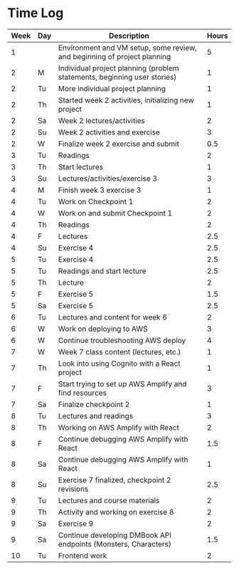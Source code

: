 # Time Log

| Week | Day | Description                                                              | Hours |
| ---- | --- | ------------------------------------------------------------------------ | ----- |
| 1    |     | Environment and VM setup, some review, and beginning of project planning | 5     |
| 2    | M   | Individual project planning (problem statements, beginning user stories) | 1     |
| 2    | Tu  | More individual project planning                                         | 1     |
| 2    | Th  | Started week 2 activities, initializing new project                      | 1     |
| 2    | Sa  | Week 2 lectures/activities                                               | 2     |
| 2    | Su  | Week 2 activities and exercise                                           | 3     |
| 2    | W   | Finalize week 2 exercise and submit                                      | 0.5   |
| 3    | Tu  | Readings                                                                 | 2     |
| 3    | Th  | Start lectures                                                           | 1     |
| 3    | Su  | Lectures/activities/exercise 3                                           | 3     |
| 4    | M   | Finish week 3 exercise 3                                                 | 1     |
| 4    | Tu  | Work on Checkpoint 1                                                     | 2     |
| 4    | W   | Work on and submit Checkpoint 1                                          | 2     |
| 4    | Th  | Readings                                                                 | 2     |
| 4    | F   | Lectures                                                                 | 2.5   |
| 4    | Su  | Exercise 4                                                               | 2.5   |
| 5    | Tu  | Exercise 4                                                               | 2.5   |
| 5    | Tu  | Readings and start lecture                                               | 2.5   |
| 5    | Th  | Lecture                                                                  | 2     |
| 5    | F   | Exercise 5                                                               | 1.5   |
| 5    | Sa  | Exercise 5                                                               | 2.5   |
| 6    | Tu  | Lectures and content for week 6                                          | 2     |
| 6    | W   | Work on deploying to AWS                                                 | 3     |
| 6    | W   | Continue troubleshooting AWS deploy                                      | 4     |
| 7    | W   | Week 7 class content (lectures, etc.)                                    | 1     |
| 7    | Th  | Look into using Cognito with a React project                             | 1     |
| 7    | F   | Start trying to set up AWS Amplify and find resources                    | 3     |
| 7    | Sa  | Finalize checkpoint 2                                                    | 1     |
| 8    | Tu  | Lectures and readings                                                    | 3     |
| 8    | Th  | Working on AWS Amplify with React                                        | 2     |
| 8    | F   | Continue debugging AWS Amplify with React                                | 1.5   |
| 8    | Sa  | Continue debugging AWS Amplify with React                                | 1     |
| 8    | Su  | Exercise 7 finalized, checkpoint 2 revisions                             | 2.5   |
| 9    | Tu  | Lectures and course materials                                            | 2     | 
| 9    | Th  | Activity and working on exercise 8                                       | 2     | 
| 9    | Sa  | Exercise 9                                                               | 2     | 
| 9    | Sa  | Continue developing DMBook API endpoints (Monsters, Characters)          | 1.5   | 
| 10   | Tu  | Frontend work                                                            | 2     |